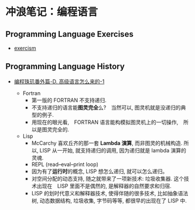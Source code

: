 # 冲浪笔记：编程语言

## Programming Language Exercises

- [exercism][e1]

  [e1]: https://exercism.org/

## Programming Language History

- [编程珠玑番外篇-D. 高级语言怎么来的-1][h1]
  - Fortran
    - 第一版的 FORTRAN 不支持递归.
    - 不支持递归的语言能**图灵完全**么?　当然可以, 图灵机就是没递归的典型的例子.
    - 用现在的眼光看,　FORTRAN 语言能构模拟图灵机上的一切操作,　所以是图灵完全的.
  - Lisp
    - McCarchy 喜欢丘齐的那一套 **Lambda 演算**, 而非图灵的机械构造.
      所以, LISP 从一开始, 就支持递归的调用, 因为递归就是 lambda 演算的灵魂.
    - REPL (read–eval–print loop)
    - 因为有了**运行时**的概念, LISP 想怎么递归, 就可以怎么递归。
    - 对空间分配的动态支持, 随之就带来了一项新技术: 垃圾收集器. 这个技术出现在　LISP 里面不是偶然的, 是解释器的自然要求和归宿.
    - LISP 的划时代意义和解释器技术, 使得伴随的很多技术, 比如抽象语法树, 动态数据结构, 垃圾收集, 字节码等等, 都很早的出现在了 LISP 中.

  [h1]: https://blog.youxu.info/2009/05/13/hpl/
